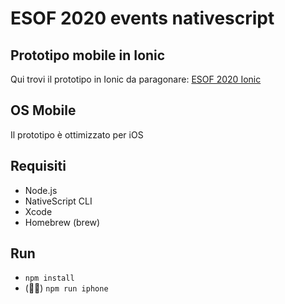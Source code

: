 # ESOF 2020 events nativescript
## Prototipo mobile in Ionic
Qui trovi il prototipo in Ionic da paragonare: [ESOF 2020 Ionic](https://github.com/patrickreichert/esof-events-ionic)

## OS Mobile
Il prototipo è ottimizzato per iOS

## Requisiti
* Node.js
* NativeScript CLI
* Xcode
* Homebrew (brew)

## Run
* `npm install`
* (🤞🏻) `npm run iphone`
